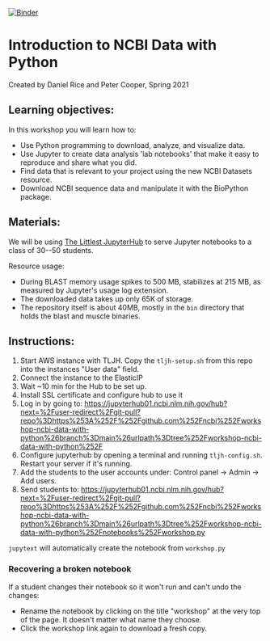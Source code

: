 [![Binder](https://mybinder.org/badge_logo.svg)](https://mybinder.org/v2/gh/ncbi/workshop-ncbi-data-with-python/main?filepath=notebooks%2Fworkshop.py)

# Introduction to NCBI Data with Python
Created by Daniel Rice and Peter Cooper, Spring 2021

## Learning objectives:
In this workshop you will learn how to:
- Use Python programming to download, analyze, and visualize data.
- Use Jupyter to create data analysis 'lab notebooks' that make it easy to reproduce
and share what you did.
- Find data that is relevant to your project using the new NCBI Datasets resource.
- Download NCBI sequence data and manipulate it with the BioPython package.

## Materials:

We will be using [The Littlest JupyterHub](https://tljh.jupyter.org/en/latest/index.html) to serve Jupyter notebooks to a class of 30--50 students.

Resource usage:
- During BLAST memory usage spikes to 500 MB, stabilizes at 215 MB, as measured by Jupyter's usage log extension.
- The downloaded data takes up only 65K of storage.
- The repository itself is about 40MB, mostly in the `bin` directory that holds the blast and muscle binaries.

## Instructions:

1. Start AWS instance with TLJH. Copy the `tljh-setup.sh` from this repo
into the instances "User data" field.
2. Connect the instance to the ElasticIP
3. Wait ~10 min for the Hub to be set up.
4. Install SSL certificate and configure hub to use it
5. Log in by going to:
https://jupyterhub01.ncbi.nlm.nih.gov/hub?next=%2Fuser-redirect%2Fgit-pull?repo%3Dhttps%253A%252F%252Fgithub.com%252Fncbi%252Fworkshop-ncbi-data-with-python%26branch%3Dmain%26urlpath%3Dtree%252Fworkshop-ncbi-data-with-python%252F
6. Configure jupyterhub by opening a terminal and running `tljh-config.sh`.
   Restart your server if it's running.
7. Add the students to the user accounts under: Control panel -> Admin -> Add users.
8. Send students to:
https://jupyterhub01.ncbi.nlm.nih.gov/hub?next=%2Fuser-redirect%2Fgit-pull?repo%3Dhttps%253A%252F%252Fgithub.com%252Fncbi%252Fworkshop-ncbi-data-with-python%26branch%3Dmain%26urlpath%3Dtree%252Fworkshop-ncbi-data-with-python%252Fnotebooks%252Fworkshop.py

`jupytext` will automatically create the notebook from `workshop.py`

### Recovering a broken notebook
If a student changes their notebook so it won't run and can't undo the changes:
- Rename the notebook by clicking on the title "workshop" at the very top of the page.
  It doesn't matter what name they choose.
- Click the workshop link again to download a fresh copy.
